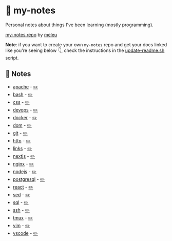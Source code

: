 # 📓 my-notes
Personal notes about things I've been learning (mostly programming).

[my-notes repo](https://github.com/meleu/my-notes/) by [meleu](https://github.com/meleu)

**Note**: if you want to create your own `my-notes` repo and get your docs linked like you're seeing below 👇, check the instructions in the [update-readme.sh](https://github.com/meleu/my-notes/blob/master/update-readme.sh) script.


## 📝 Notes

- [apache](https://meleu.github.io/my-notes/apache) - [✏️](https://github.com/meleu/my-notes/edit/master/apache.md)
- [bash](https://meleu.github.io/my-notes/bash) - [✏️](https://github.com/meleu/my-notes/edit/master/bash.md)
- [css](https://meleu.github.io/my-notes/css) - [✏️](https://github.com/meleu/my-notes/edit/master/css.md)
- [devops](https://meleu.github.io/my-notes/devops) - [✏️](https://github.com/meleu/my-notes/edit/master/devops.md)
- [docker](https://meleu.github.io/my-notes/docker) - [✏️](https://github.com/meleu/my-notes/edit/master/docker.md)
- [dom](https://meleu.github.io/my-notes/dom) - [✏️](https://github.com/meleu/my-notes/edit/master/dom.md)
- [git](https://meleu.github.io/my-notes/git) - [✏️](https://github.com/meleu/my-notes/edit/master/git.md)
- [http](https://meleu.github.io/my-notes/http) - [✏️](https://github.com/meleu/my-notes/edit/master/http.md)
- [links](https://meleu.github.io/my-notes/links) - [✏️](https://github.com/meleu/my-notes/edit/master/links.md)
- [nextjs](https://meleu.github.io/my-notes/nextjs) - [✏️](https://github.com/meleu/my-notes/edit/master/nextjs.md)
- [nginx](https://meleu.github.io/my-notes/nginx) - [✏️](https://github.com/meleu/my-notes/edit/master/nginx.md)
- [nodejs](https://meleu.github.io/my-notes/nodejs) - [✏️](https://github.com/meleu/my-notes/edit/master/nodejs.md)
- [postgresql](https://meleu.github.io/my-notes/postgresql) - [✏️](https://github.com/meleu/my-notes/edit/master/postgresql.md)
- [react](https://meleu.github.io/my-notes/react) - [✏️](https://github.com/meleu/my-notes/edit/master/react.md)
- [sed](https://meleu.github.io/my-notes/sed) - [✏️](https://github.com/meleu/my-notes/edit/master/sed.md)
- [sql](https://meleu.github.io/my-notes/sql) - [✏️](https://github.com/meleu/my-notes/edit/master/sql.md)
- [ssh](https://meleu.github.io/my-notes/ssh) - [✏️](https://github.com/meleu/my-notes/edit/master/ssh.md)
- [tmux](https://meleu.github.io/my-notes/tmux) - [✏️](https://github.com/meleu/my-notes/edit/master/tmux.md)
- [vim](https://meleu.github.io/my-notes/vim) - [✏️](https://github.com/meleu/my-notes/edit/master/vim.md)
- [vscode](https://meleu.github.io/my-notes/vscode) - [✏️](https://github.com/meleu/my-notes/edit/master/vscode.md)
